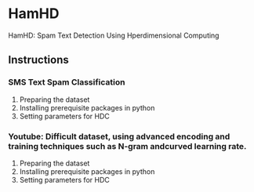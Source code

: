 # HamHD
HamHD: Spam Text Detection Using Hperdimensional Computing

## Instructions
### SMS Text Spam Classification

1. Preparing the dataset
2. Installing prerequisite packages in python
3. Setting parameters for HDC



### Youtube: Difficult dataset, using advanced encoding and training techniques such as N-gram andcurved learning rate.

1. Preparing the dataset
2. Installing prerequisite packages in python
3. Setting parameters for HDC
